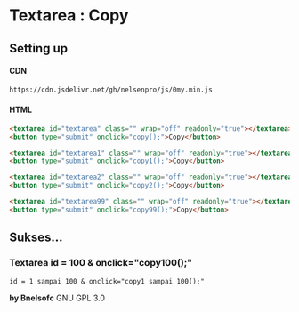 # Textarea : Copy
## Setting up
#### CDN
```html
https://cdn.jsdelivr.net/gh/nelsenpro/js/0my.min.js
```
#### HTML
```html
<textarea id="textarea" class="" wrap="off" readonly="true"></textarea>
<button type="submit" onclick="copy();">Copy</button>
```
```html
<textarea id="textarea1" class="" wrap="off" readonly="true"></textarea>
<button type="submit" onclick="copy1();">Copy</button>
```
```html
<textarea id="textarea2" class="" wrap="off" readonly="true"></textarea>
<button type="submit" onclick="copy2();">Copy</button>
```
```html
<textarea id="textarea99" class="" wrap="off" readonly="true"></textarea>
<button type="submit" onclick="copy99();">Copy</button>
```
## Sukses...
### Textarea id = 100 & onclick="copy100();"
```txt
id = 1 sampai 100 & onclick="copy1 sampai 100();"
```
**by Bnelsofc** GNU GPL 3.0